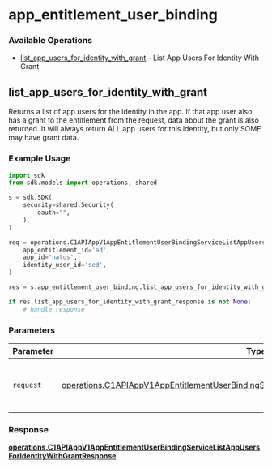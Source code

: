 # app_entitlement_user_binding

### Available Operations

* [list_app_users_for_identity_with_grant](#list_app_users_for_identity_with_grant) - List App Users For Identity With Grant

## list_app_users_for_identity_with_grant

Returns a list of app users for the identity in the app. If that app user also has a grant to the entitlement from the request, data about the grant is also returned. It will always return ALL app users for this identity, but only SOME may have grant data.

### Example Usage

```python
import sdk
from sdk.models import operations, shared

s = sdk.SDK(
    security=shared.Security(
        oauth="",
    ),
)

req = operations.C1APIAppV1AppEntitlementUserBindingServiceListAppUsersForIdentityWithGrantRequest(
    app_entitlement_id='ad',
    app_id='natus',
    identity_user_id='sed',
)

res = s.app_entitlement_user_binding.list_app_users_for_identity_with_grant(req)

if res.list_app_users_for_identity_with_grant_response is not None:
    # handle response
```

### Parameters

| Parameter                                                                                                                                                                                                    | Type                                                                                                                                                                                                         | Required                                                                                                                                                                                                     | Description                                                                                                                                                                                                  |
| ------------------------------------------------------------------------------------------------------------------------------------------------------------------------------------------------------------ | ------------------------------------------------------------------------------------------------------------------------------------------------------------------------------------------------------------ | ------------------------------------------------------------------------------------------------------------------------------------------------------------------------------------------------------------ | ------------------------------------------------------------------------------------------------------------------------------------------------------------------------------------------------------------ |
| `request`                                                                                                                                                                                                    | [operations.C1APIAppV1AppEntitlementUserBindingServiceListAppUsersForIdentityWithGrantRequest](../../models/operations/c1apiappv1appentitlementuserbindingservicelistappusersforidentitywithgrantrequest.md) | :heavy_check_mark:                                                                                                                                                                                           | The request object to use for the request.                                                                                                                                                                   |


### Response

**[operations.C1APIAppV1AppEntitlementUserBindingServiceListAppUsersForIdentityWithGrantResponse](../../models/operations/c1apiappv1appentitlementuserbindingservicelistappusersforidentitywithgrantresponse.md)**

